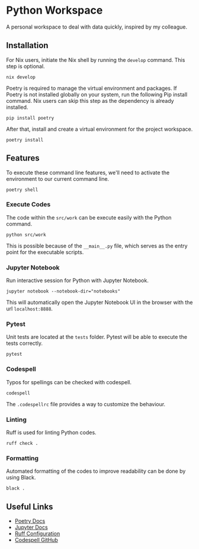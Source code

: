 # Python Workspace

A personal workspace to deal with data quickly, inspired by my colleague.

## Installation

For Nix users, initiate the Nix shell by running the `develop` command. This step is optional.

```
nix develop
```

Poetry is required to manage the virtual environment and packages. If Poetry is not installed globally on your system, run the following Pip install command. Nix users can skip this step as the dependency is already installed.

```
pip install poetry
```

After that, install and create a virtual environment for the project workspace.

```
poetry install
```

## Features

To execute these command line features, we'll need to activate the environment to our current command line.

```
poetry shell
```

### Execute Codes

The code within the `src/work` can be execute easily with the Python command.

```
python src/work
```

This is possible because of the `__main__.py` file, which serves as the entry point for the executable scripts.

### Jupyter Notebook

Run interactive session for Python with Jupyter Notebook.

```
jupyter notebook --notebook-dir="notebooks"
```

This will automatically open the Jupyter Notebook UI in the browser with the url `localhost:8888`.

### Pytest

Unit tests are located at the `tests` folder. Pytest will be able to execute the tests correctly.

```
pytest
```

### Codespell

Typos for spellings can be checked with codespell.

```
codespell
```

The `.codespellrc` file provides a way to customize the behaviour.

### Linting

Ruff is used for linting Python codes.

```
ruff check .
```

### Formatting

Automated formatting of the codes to improve readability can be done by using Black.

```
black .
```

## Useful Links

- [Poetry Docs](https://python-poetry.org/docs/cli/)
- [Jupyter Docs](https://docs.jupyter.org/en/latest/)
- [Ruff Configuration](https://docs.astral.sh/ruff/configuration/)
- [Codespell GitHub](https://github.com/codespell-project/codespell)

